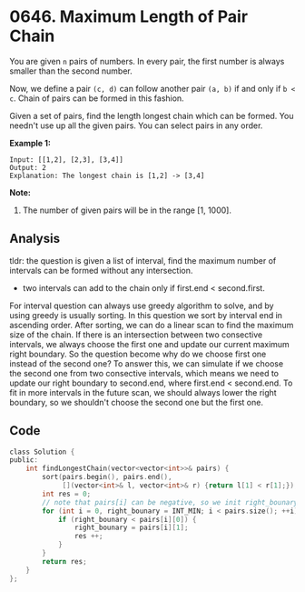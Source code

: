 # 0646. Maximum Length of Pair Chain

You are given `n` pairs of numbers. In every pair, the first number is always smaller than the second number.

Now, we define a pair `(c, d)` can follow another pair `(a, b)` if and only if `b < c`. Chain of pairs can be formed in this fashion. 

Given a set of pairs, find the length longest chain which can be formed. You needn't use up all the given pairs. You can select pairs in any order.

**Example 1:**

```
Input: [[1,2], [2,3], [3,4]]
Output: 2
Explanation: The longest chain is [1,2] -> [3,4]
```



**Note:**

1. The number of given pairs will be in the range [1, 1000].

## Analysis

tldr: the question is given a list of interval, find the maximum number of intervals can be formed without any intersection.

* two intervals can add to the chain only if first.end < second.first.

For interval question can always use greedy algorithm to solve, and by using greedy is usually sorting. In this question we sort by interval end in ascending order. After sorting, we can do a linear scan to find the maximum size of the chain. If there is an intersection between two consective intervals, we always choose the first one and update our current maximum right boundary. So the question become why do we choose first one instead of the second one? To answer this, we can simulate if we choose the second one from two consective intervals, which means we need to update our right boundary to second.end, where first.end < second.end. To fit in more intervals in the future scan, we should always lower the right boundary, so we shouldn't choose the second one but the first one.

## Code

```c
class Solution {
public:
    int findLongestChain(vector<vector<int>>& pairs) {
        sort(pairs.begin(), pairs.end(), 
             [](vector<int>& l, vector<int>& r) {return l[1] < r[1];});
        int res = 0;
        // note that pairs[i] can be negative, so we init right_bounary to INT_MIN
        for (int i = 0, right_bounary = INT_MIN; i < pairs.size(); ++i) {
            if (right_bounary < pairs[i][0]) {
                right_bounary = pairs[i][1];
                res ++;
            }
        }
        return res;
    }
};
```